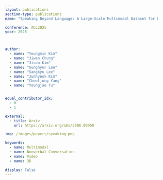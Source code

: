 ```yaml
---
layout: publications
section-type: publications
name: "Speaking Beyond Language: A Large-Scale Multimodal Dataset for Learning Nonverbal Cues from Video-Grounded Dialogues"

conference: ACL2025
year: 2025



author:
  - name: "Youngmin Kim"
  - name: "Jiwan Chung"
  - name: "Jisoo Kim"
  - name: "Sunghyun Lee"
  - name: "Sangkyu Lee"
  - name: "Junhyeok Kim"
  - name: "Cheoljong Yang"
  - name: "Youngjae Yu"


equal_contributor_idx:
  - 0
  - 1

external:
  - title: Arxiv
    url: https://arxiv.org/abs/2506.00958

img: /images/papers/speaking.png

keywords:
  - name: Multimodal
  - name: Nonverbal Conversation
  - name: Video
  - name: 3D
  
display: False
---
```

